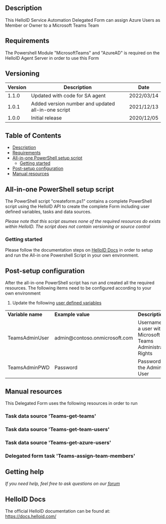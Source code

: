 <!-- Description -->
## Description
This HelloID Service Automation Delegated Form can assign Azure Users as Member or Owner to a Microsoft Teams Team

<!-- Requirements -->
## Requirements
The Powershell Module "MicrosoftTeams" and "AzureAD" is required on the HelloID Agent Server in order to use this Form

## Versioning
| Version | Description | Date |
| - | - | - |
| 1.1.0   | Updated with code for SA agent | 2022/03/14  |
| 1.0.1   | Added version number and updated all-in-one script | 2021/12/13  |
| 1.0.0   | Initial release | 2020/12/05  |

<!-- TABLE OF CONTENTS -->
## Table of Contents
* [Description](#description)
* [Requirements](#requirements)
* [All-in-one PowerShell setup script](#all-in-one-powershell-setup-script)
  * [Getting started](#getting-started)
* [Post-setup configuration](#post-setup-configuration)
* [Manual resources](#manual-resources)


## All-in-one PowerShell setup script
The PowerShell script "createform.ps1" contains a complete PowerShell script using the HelloID API to create the complete Form including user defined variables, tasks and data sources.

_Please note that this script asumes none of the required resources do exists within HelloID. The script does not contain versioning or source control_

### Getting started
Please follow the documentation steps on [HelloID Docs](https://docs.helloid.com/hc/en-us/articles/360017556559-Service-automation-GitHub-resources) in order to setup and run the All-in one Powershell Script in your own environment.


## Post-setup configuration
After the all-in-one PowerShell script has run and created all the required resources. The following items need to be configured according to your own environment
 1. Update the following [user defined variables](https://docs.helloid.com/hc/en-us/articles/360014169933-How-to-Create-and-Manage-User-Defined-Variables)
<table>
  <tr><td><strong>Variable name</strong></td><td><strong>Example value</strong></td><td><strong>Description</strong></td></tr>
  <tr><td>TeamsAdminUser</td><td>admin@contoso.onmicrosoft.com</td><td>Username of a user with Microsoft Teams Administrator Rights</td></tr>
  <tr><td>TeamsAdminPWD</td><td>Password</td><td>Password of the Admin User</td></tr>
</table>

## Manual resources
This Delegated Form uses the following resources in order to run

### Task data source 'Teams-get-teams'

### Task data source 'Teams-get-team-users'

### Task data source 'Teams-get-azure-users'

### Delegated form task 'Teams-assign-team-members'

## Getting help
_If you need help, feel free to ask questions on our [forum](https://forum.helloid.com/forum/helloid-connectors/service-automation/649-helloid-sa-microsoft-teams-assign-team-members)_

## HelloID Docs
The official HelloID documentation can be found at: https://docs.helloid.com/
